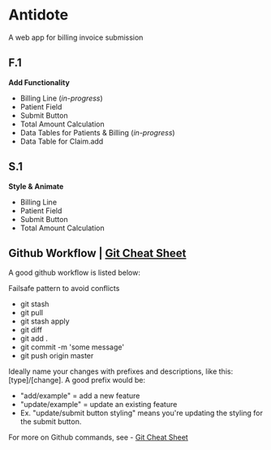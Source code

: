 # Antidote

A web app for billing invoice submission


## F.1
**Add Functionality**
- Billing Line (*in-progress*)
- Patient Field
- Submit Button 
- Total Amount Calculation
- Data Tables for Patients & Billing (*in-progress*)
- Data Table for Claim.add

## S.1
**Style & Animate**
- Billing Line
- Patient Field
- Submit Button
- Total Amount Calculation



## Github Workflow | [Git Cheat Sheet](https://docs.google.com/document/d/1nJC1J8b-KYxnV9stmORm5YGm2LLXLCnFoDGSPKHuGpY/edit)
A good github workflow is listed below:

Failsafe pattern to avoid conflicts
- git stash
- git pull
- git stash apply
- git diff
- git add .
- git commit -m 'some message'
- git push origin master

Ideally name your changes with prefixes and descriptions, like this: [type]/[change]. 
A good prefix would be:
- "add/example" = add a new feature
- "update/example" = update an existing feature
- Ex. "update/submit button styling" means you're updating the styling for the submit button.

For more on Github commands, see - [Git Cheat Sheet](https://docs.google.com/document/d/1nJC1J8b-KYxnV9stmORm5YGm2LLXLCnFoDGSPKHuGpY/edit)

